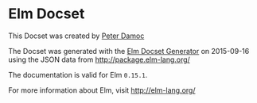 Elm Docset
=======================

This Docset was created by [Peter Damoc](https://github.com/pdamoc/)

The Docset was generated with the [Elm Docset Generator](https://github.com/pdamoc/elm-docset) on 2015-09-16 using the JSON data from http://package.elm-lang.org/

The documentation is valid for Elm `0.15.1`.

For more information about Elm, visit http://elm-lang.org/